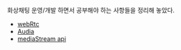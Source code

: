 화상채팅 운영/개발 하면서 공부해야 하는 사항들을 정리해 놓았다.

- [webRtc](https://github.com/sorie/soland/blob/be99d660a8ca8f8441fe94e2edb9c9abc871a04e/md/WebRTC.md)
- [Audia](https://github.com/sorie/soland/blob/be99d660a8ca8f8441fe94e2edb9c9abc871a04e/md/AudioWorklet.md) 
- [mediaStream api](https://github.com/sorie/soland/blob/be99d660a8ca8f8441fe94e2edb9c9abc871a04e/md/mediaStream.md)


